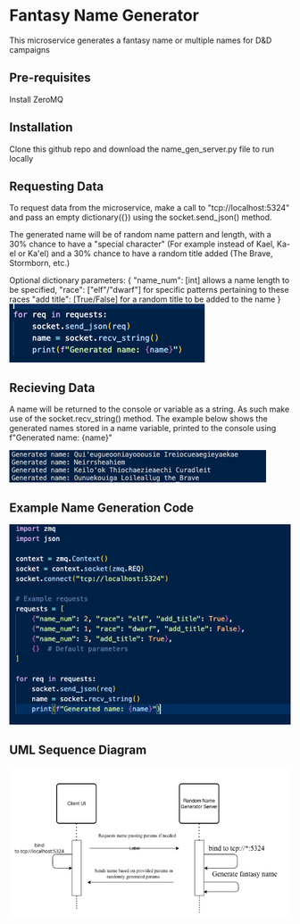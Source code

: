 # Fantasy Name Generator
This microservice generates a fantasy name or multiple names for D&D campaigns

## Pre-requisites
Install ZeroMQ

## Installation
Clone this github repo and download the name_gen_server.py file to run locally

## Requesting Data
To request data from the microservice, make a call to "tcp://localhost:5324" and pass an empty dictionary({}) using the socket.send_json() method. 

The generated name will be of random name pattern and length, with a 30% chance to have a "special character" (For example instead of Kael, Ka-el or Ka'el) and a 30% chance to have a random title added (The Brave, Stormborn, etc.)

Optional dictionary parameters:
{
    "name_num": [int] allows a name length to be specified,
    "race": ["elf"/"dwarf"] for specific patterns pertaining to these races
    "add title": [True/False] for a random title to be added to the name
}
![alt text](images/Request_Data.png)

## Recieving Data
A name will be returned to the console or variable as a string. As such make use of  the socket.recv_string() method. The example below shows the generated names stored in a name variable, printed to the console using f"Generated name: {name}"

![alt text](images/Random_Names.png)

## Example Name Generation Code
![alt text](images/Example_Request.png)

## UML Sequence Diagram
![alt text](images/UML.png)


